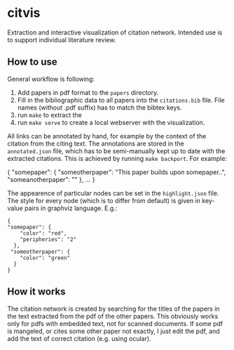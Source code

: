# citvis

Extraction and interactive visualization of citation network. Intended use is to support individual literature review.

## How to use


General workflow is following:

1. Add papers in pdf format to the `papers` directory.
2. Fill in the bibliographic data to all papers into the `citations.bib` file. File names (without .pdf suffix) has to match the bibtex keys.
3. run `make` to extract the 
4. run `make serve` to create a local webserver with the visualization.

All links can be annotated by hand, for example by the context of the citation from the citing text. The annotations are stored in the `annotated.json` file, which has to be semi-manually kept up to date with the extracted citations. This is achieved by running `make backport`. For example:

{
"somepaper": {
    "someotherpaper": "This paper builds upon somepaper..",
    "someanotherpaper": ""
  },
  ...
}


The appearence of particular nodes can be set in the `highlight.json` file. The style for every node (which is to differ from default) is given in key-value pairs in graphviz language. E.g.:

```
{
"somepaper": {
    "color": "red",
    "peripheries": "2"
  },
 "someotherpaper": {
    "color": "green"
  }
}
```


## How it works

The citation network is created by searching for the titles of the papers in the text extracted from the pdf of the other papers. This obviously works only for pdfs with embedded text, not for scanned documents. If some pdf is mangeled, or cites some other paper not exactly, I just edit the pdf, and add the text of correct citation (e.g. using ocular).
